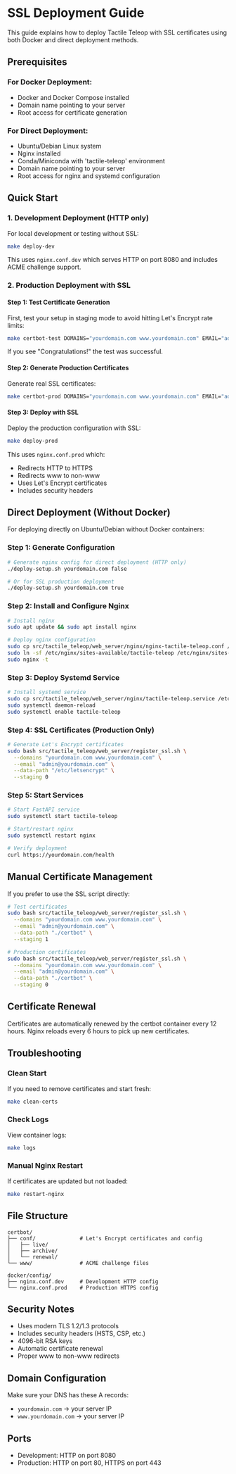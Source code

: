 # SSL Deployment Guide

This guide explains how to deploy Tactile Teleop with SSL certificates using both Docker and direct deployment methods.

## Prerequisites

### For Docker Deployment:

- Docker and Docker Compose installed
- Domain name pointing to your server
- Root access for certificate generation

### For Direct Deployment:

- Ubuntu/Debian Linux system
- Nginx installed
- Conda/Miniconda with 'tactile-teleop' environment
- Domain name pointing to your server
- Root access for nginx and systemd configuration

## Quick Start

### 1. Development Deployment (HTTP only)

For local development or testing without SSL:

```bash
make deploy-dev
```

This uses `nginx.conf.dev` which serves HTTP on port 8080 and includes ACME challenge support.

### 2. Production Deployment with SSL

#### Step 1: Test Certificate Generation

First, test your setup in staging mode to avoid hitting Let's Encrypt rate limits:

```bash
make certbot-test DOMAINS="yourdomain.com www.yourdomain.com" EMAIL="admin@yourdomain.com"
```

If you see "Congratulations!" the test was successful.

#### Step 2: Generate Production Certificates

Generate real SSL certificates:

```bash
make certbot-prod DOMAINS="yourdomain.com www.yourdomain.com" EMAIL="admin@yourdomain.com"
```

#### Step 3: Deploy with SSL

Deploy the production configuration with SSL:

```bash
make deploy-prod
```

This uses `nginx.conf.prod` which:

- Redirects HTTP to HTTPS
- Redirects www to non-www
- Uses Let's Encrypt certificates
- Includes security headers

## Direct Deployment (Without Docker)

For deploying directly on Ubuntu/Debian without Docker containers:

### Step 1: Generate Configuration

```bash
# Generate nginx config for direct deployment (HTTP only)
./deploy-setup.sh yourdomain.com false

# Or for SSL production deployment
./deploy-setup.sh yourdomain.com true
```

### Step 2: Install and Configure Nginx

```bash
# Install nginx
sudo apt update && sudo apt install nginx

# Deploy nginx configuration
sudo cp src/tactile_teleop/web_server/nginx/nginx-tactile-teleop.conf /etc/nginx/sites-available/tactile-teleop
sudo ln -sf /etc/nginx/sites-available/tactile-teleop /etc/nginx/sites-enabled/
sudo nginx -t
```

### Step 3: Deploy Systemd Service

```bash
# Install systemd service
sudo cp src/tactile_teleop/web_server/nginx/tactile-teleop.service /etc/systemd/system/
sudo systemctl daemon-reload
sudo systemctl enable tactile-teleop
```

### Step 4: SSL Certificates (Production Only)

```bash
# Generate Let's Encrypt certificates
sudo bash src/tactile_teleop/web_server/register_ssl.sh \
  --domains "yourdomain.com www.yourdomain.com" \
  --email "admin@yourdomain.com" \
  --data-path "/etc/letsencrypt" \
  --staging 0
```

### Step 5: Start Services

```bash
# Start FastAPI service
sudo systemctl start tactile-teleop

# Start/restart nginx
sudo systemctl restart nginx

# Verify deployment
curl https://yourdomain.com/health
```

## Manual Certificate Management

If you prefer to use the SSL script directly:

```bash
# Test certificates
sudo bash src/tactile_teleop/web_server/register_ssl.sh \
  --domains "yourdomain.com www.yourdomain.com" \
  --email "admin@yourdomain.com" \
  --data-path "./certbot" \
  --staging 1

# Production certificates
sudo bash src/tactile_teleop/web_server/register_ssl.sh \
  --domains "yourdomain.com www.yourdomain.com" \
  --email "admin@yourdomain.com" \
  --data-path "./certbot" \
  --staging 0
```

## Certificate Renewal

Certificates are automatically renewed by the certbot container every 12 hours. Nginx reloads every 6 hours to pick up new certificates.

## Troubleshooting

### Clean Start

If you need to remove certificates and start fresh:

```bash
make clean-certs
```

### Check Logs

View container logs:

```bash
make logs
```

### Manual Nginx Restart

If certificates are updated but not loaded:

```bash
make restart-nginx
```

## File Structure

```
certbot/
├── conf/              # Let's Encrypt certificates and config
│   ├── live/
│   ├── archive/
│   └── renewal/
└── www/               # ACME challenge files

docker/config/
├── nginx.conf.dev     # Development HTTP config
└── nginx.conf.prod    # Production HTTPS config
```

## Security Notes

- Uses modern TLS 1.2/1.3 protocols
- Includes security headers (HSTS, CSP, etc.)
- 4096-bit RSA keys
- Automatic certificate renewal
- Proper www to non-www redirects

## Domain Configuration

Make sure your DNS has these A records:

- `yourdomain.com` → your server IP
- `www.yourdomain.com` → your server IP

## Ports

- Development: HTTP on port 8080
- Production: HTTP on port 80, HTTPS on port 443
